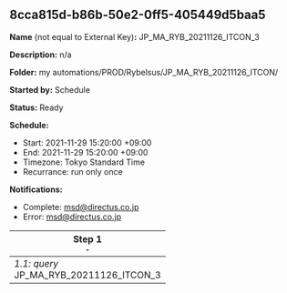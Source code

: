 ## 8cca815d-b86b-50e2-0ff5-405449d5baa5

**Name** (not equal to External Key)**:** JP_MA_RYB_20211126_ITCON_3

**Description:** n/a

**Folder:** my automations/PROD/Rybelsus/JP_MA_RYB_20211126_ITCON/

**Started by:** Schedule

**Status:** Ready

**Schedule:**

* Start: 2021-11-29 15:20:00 +09:00
* End: 2021-11-29 15:20:00 +09:00
* Timezone: Tokyo Standard Time
* Recurrance: run only once

**Notifications:**

* Complete: msd@directus.co.jp
* Error: msd@directus.co.jp

| Step 1<br>_<small>-</small>_ |
| --- |
| _1.1: query_<br>JP_MA_RYB_20211126_ITCON_3 |
